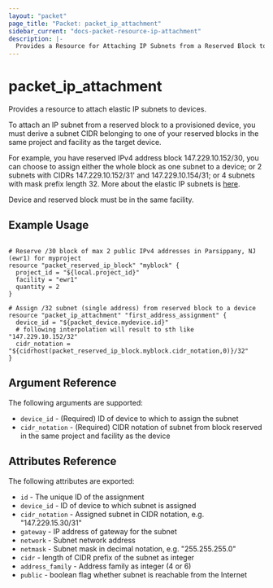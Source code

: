 ```yaml
---
layout: "packet"
page_title: "Packet: packet_ip_attachment"
sidebar_current: "docs-packet-resource-ip-attachment"
description: |-
  Provides a Resource for Attaching IP Subnets from a Reserved Block to a Device
---
```


# packet\_ip\_attachment

Provides a resource to attach elastic IP subnets to devices.

To attach an IP subnet from a reserved block to a provisioned device, you must derive a subnet CIDR belonging to
one of your reserved blocks in the same project and facility as the target device.

For example, you have reserved IPv4 address block 147.229.10.152/30, you can choose to assign either the whole
block as one subnet to a device; or 2 subnets with CIDRs 147.229.10.152/31' and 147.229.10.154/31; or 4 subnets
with mask prefix length 32. More about the elastic IP subnets is [here](https://support.packet.com/kb/articles/elastic-ips).

Device and reserved block must be in the same facility.

## Example Usage

```hcl

# Reserve /30 block of max 2 public IPv4 addresses in Parsippany, NJ (ewr1) for myproject
resource "packet_reserved_ip_block" "myblock" {
  project_id = "${local.project_id}"
  facility = "ewr1"
  quantity = 2
}

# Assign /32 subnet (single address) from reserved block to a device
resource "packet_ip_attachment" "first_address_assignment" {
  device_id = "${packet_device.mydevice.id}"
  # following interpolation will result to sth like "147.229.10.152/32"
  cidr_notation = "${cidrhost(packet_reserved_ip_block.myblock.cidr_notation,0)}/32"
}

```

## Argument Reference

The following arguments are supported:

* `device_id` - (Required) ID of device to which to assign the subnet
* `cidr_notation` - (Required) CIDR notation of subnet from block reserved in the same
  project and facility as the device

## Attributes Reference

The following attributes are exported:

* `id` - The unique ID of the assignment
* `device_id` - ID of device to which subnet is assigned
* `cidr_notation` - Assigned subnet in CIDR notation, e.g. "147.229.15.30/31"
* `gateway` - IP address of gateway for the subnet
* `network` - Subnet network address
* `netmask` - Subnet mask in decimal notation, e.g. "255.255.255.0"
* `cidr` - length of CIDR prefix of the subnet as integer
* `address_family` - Address family as integer (4 or 6)
* `public` - boolean flag whether subnet is reachable from the Internet
